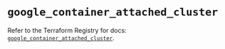 # `google_container_attached_cluster`

Refer to the Terraform Registry for docs: [`google_container_attached_cluster`](https://registry.terraform.io/providers/hashicorp/google/5.39.0/docs/resources/container_attached_cluster).
